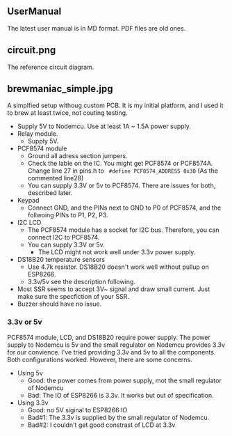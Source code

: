 ## UserManual

The latest user manual is in MD format. PDF files are old ones.


## circuit.png

The reference circuit diagram.

## brewmaniac_simple.jpg

A simplfied setup withoug custom PCB. It is my initial platform, and I used it to brew at least twice, not couting testing.
* Supply 5V to Nodemcu. Use at least 1A ~ 1.5A power supply.
* Relay module.
    * Supply 5V. 
 * PCF8574 module
    * Ground all adress section jumpers.
    * Check the lable on the IC. You might get PCF8574 or PCF8574A. Change line 27 in pins.h to
     ` #define PCF8574_ADDRESS 0x38` (As the commented line28)
    * You can supply 3.3V or 5v to PCF8574. There are issues for both, described later.
 * Keypad
    * Connect GND, and the PINs next to GND to P0 of PCF8574, and the follwoing PINs to P1, P2, P3. 
 * I2C LCD
    * The PCF8574 module has a socket for I2C bus. Therefore, you can connect I2C to PCF8574.
    * You can supply 3.3V or 5v.
        * The LCD might not work well under 3.3v power supply.
 * DS18B20 temperature sensors
    * Use 4.7k resistor. DS18B20 doesn't work well without pullup on ESP8266.
    * 3.3v/5v see the description following.
 * Most SSR seems to accept 3V~ signal and draw small current. Just make sure the specfiction of your SSR. 
 * Buzzer should have no issue.

### 3.3v or 5v
PCF8574 module, LCD, and DS18B20 require power supply. The power supply to Nodemcu is 5v and the small regulator on Nodemcu provides 3.3v for our convience. I've tried providing 3.3v and 5v to all the components. Both configurations worked. However, there are some concerns. 
 * Using 5v
    * Good: the power comes from power supply, mot the small regulator of Nodemcu
    * Bad: The IO of ESP8266 is 3.3v. It works but out of specification.
 * Using 3.3v
    * Good: no 5V siginal to ESP8266 IO
    * Bad#1: The 3.3v is supplied by the small regulator of Nodemcu.
    * Bad#2: I couldn't get good constrast of LCD at 3.3v
